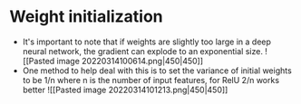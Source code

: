 # Weight initialization
- It's important to note that if weights are slightly too large in a deep neural network, the gradient can explode to an exponential size.
![[Pasted image 20220314100614.png|450|450]]
- One method to help deal with this is to set the variance of initial weights to be 1/n where n is the number of input features, for RelU 2/n works better
![[Pasted image 20220314101213.png|450|450]]